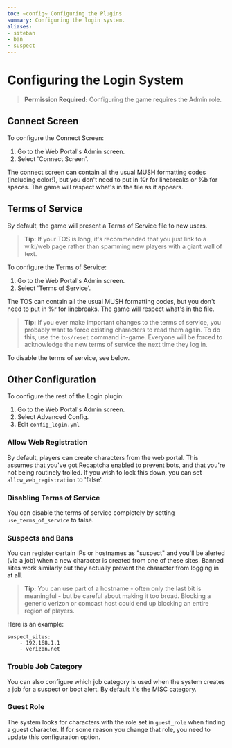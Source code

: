```yaml
---
toc: ~config~ Configuring the Plugins
summary: Configuring the login system.
aliases:
- siteban
- ban
- suspect
---
```

# Configuring the Login System

> **Permission Required:** Configuring the game requires the Admin role.

## Connect Screen

To configure the Connect Screen:

1. Go to the Web Portal's Admin screen.  
2. Select 'Connect Screen'.

The connect screen can contain all the usual MUSH formatting codes (including color!), but you don't need to put in \%r for linebreaks or \%b for spaces.  The game will respect what's in the file as it appears.

## Terms of Service

By default, the game will present a Terms of Service file to new users.  

> **Tip:** If your TOS is long, it's recommended that you just link to a wiki/web page rather than spamming new players with a giant wall of text.

To configure the Terms of Service:

1. Go to the Web Portal's Admin screen.  
2. Select 'Terms of Service'.

The TOS can contain all the usual MUSH formatting codes, but you don't need to put in \%r for linebreaks.  The game will respect what's in the file.

> **Tip:** If you ever make important changes to the terms of service, you probably want to force existing characters to read them again.  To do this, use the `tos/reset` command in-game.  Everyone will be forced to acknowledge the new terms of service the next time they log in.

To disable the terms of service, see below.

## Other Configuration

To configure the rest of the Login plugin:

1. Go to the Web Portal's Admin screen.  
2. Select Advanced Config.
3. Edit `config_login.yml`


### Allow Web Registration

By default, players can create characters from the web portal.  This assumes that you've got Recaptcha enabled to prevent bots, and that you're not being routinely trolled.   If you wish to lock this down, you can set `allow_web_registration` to 'false'.

### Disabling Terms of Service

You can disable the terms of service completely by setting `use_terms_of_service` to false.

### Suspects and Bans

You can register certain IPs or hostnames as "suspect" and you'll be alerted (via a job) when a new character is created from one of these sites.  Banned sites work similarly but they actually prevent the character from logging in at all.

> **Tip:** You can use part of a hostname - often only the last bit is meaningful - but be careful about making it too broad.  Blocking a generic verizon or comcast host could end up blocking an entire region of players.

Here is an example:

    suspect_sites:
        - 192.168.1.1
        - verizon.net  

### Trouble Job Category

You can also configure which job category is used when the system creates a job for a suspect or boot alert.  By default it's the MISC category.

### Guest Role

The system looks for characters with the role set in `guest_role` when finding a guest character.  If for some reason you change that role, you need to update this configuration option.